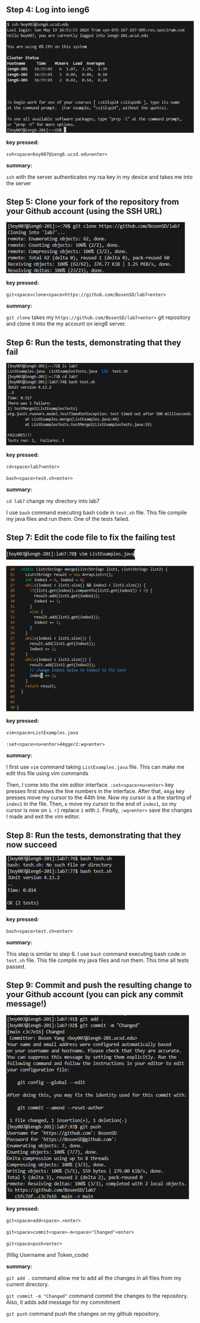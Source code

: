 ## Step 4: Log into ieng6

![Image](report7_4.png)

**key pressed:** 

`ssh<space>boy007@ieng6.ucsd.edu<enter>`

**summary:** 

`ssh` with the server authenticates my rsa key in my device and takes me into the server

## Step 5: Clone your fork of the repository from your Github account (using the SSH URL)

![Image](report7_5.png)

**key pressed:** 

`git<space>clone<space>https://github.com/BosenSD/lab7<enter>`

**summary:** 

`git clone` takes my `https://github.com/BosenSD/lab7<enter>` git repository and clone it into the my account on ieng6 server.

## Step 6: Run the tests, demonstrating that they fail

![Image](report7_6.png)

**key pressed:** 

`cd<space>lab7<enter>` 

`bash<space>tesh.sh<enter>`

**summary:**

`cd lab7` change my directory into lab7

I use `bash` command executing bash code in `test.sh` file. This file compile my java files and run them. One of the tests failed.

## Step 7: Edit the code file to fix the failing test

![Image](report7_7p1.png)

![Image](report7_7p2.png)

**key pressed:** 

`vim<space>ListExamples.java` 

`:set<space>nu<enter>44gger2:wq<enter>`

**summary:**

I first use `vim` command taking `ListExamples.java` file. This can make me edit this file using vim commands

Then, I come into the vim editor interface. `:set<space>nu<enter>` key presses first shows the line numbers in the interface. After that, `44gg` key presses move my cursor to the 44th line. Now my cursor is a the starting of `index1` in the file. Then, `e` move my cursor to the end of `index1`, so my cursor is now on `1`. `r2` replace `1` with `2`. Finally, `:wq<enter>` save the changes I made and exit the vim editor.

## Step 8: Run the tests, demonstrating that they now succeed

![Image](report7_8.png)

**key pressed:** 

`bash<space>test.sh<enter>`

**summary:**

This step is similar to step 6. I use `bash` command executing bash code in `test.sh` file. This file compile my java files and run them. This time all tests passed.

## Step 9: Commit and push the resulting change to your Github account (you can pick any commit message!)

![Image](report7_9.png)

**key pressed:** 

`git<space>add<space>.<enter>` 

`git<space>commit<space>-m<space>"Changed"<enter>` 

`git<space>push<enter>` 

(fillig Username and Token_code)

**summary:** 

`git add .` command allow me to add all the changes in all files from my current directory.

`git commit -m "Changed"` command commit the changes to the repository. Also, it adds add message for my commitment

`git push` command push the changes on my github repository.


